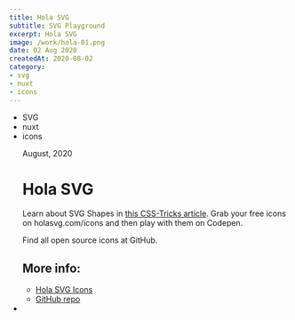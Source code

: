 ```yaml
---
title: Hola SVG
subtitle: SVG Playground
excerpt: Hola SVG
image: /work/hola-01.png
date: 02 Aug 2020
createdAt: 2020-08-02
category: 
- svg
- nuxt
- icons
---
```


<ul class="tags">
    <li>SVG</li>
    <li>nuxt</li>
    <li>icons</li>
</ul>
<ul class="single">
    <div class="content">
        <p class="content-date">August, 2020</p>
        <h1>Hola SVG</h1>
        <p>Learn about SVG Shapes in <a target="_blank" rel="noreferrer" href="https://css-tricks.com/how-to-simplify-svg-code-using-basic-shapes/">this CSS-Tricks article</a>. Grab your free icons on holasvg.com/icons and then play with them on Codepen.</p>
        <p>Find all open source icons at GitHub.</p>
        <h2>More info:</h2>
        <ul class="music-list">
            <li><a target="_blank" rel="noreferrer" href="https://holasvg.com/icons" class="heart">Hola SVG Icons</a></li>
            <li><a target="_blank" rel="noreferrer" href="https://github.com/marianabeldi/holasvg-icons" class="heart">GitHub repo</a></li>
        </ul>
    </div>
    <li><img src="/work/hola-01.png" alt=""></li>
</ul>